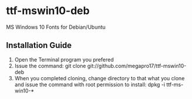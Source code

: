 # ttf-mswin10-deb
MS Windows 10 Fonts for Debian/Ubuntu

## Installation Guide
1. Open the Terminal program you prefered
2. Issue the command: git clone git://github.com/megapro17/ttf-mswin10-deb
3. When you completed cloning, change directory to that what you clone and issue the command with root permission to install: dpkg -i ttf-ms-win10-*
